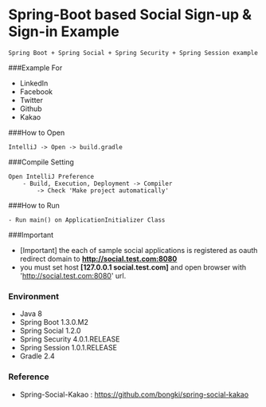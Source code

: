 Spring-Boot based Social Sign-up & Sign-in Example
=======

```
Spring Boot + Spring Social + Spring Security + Spring Session example
```

###Example For
- LinkedIn
- Facebook
- Twitter
- Github
- Kakao

###How to Open
```
IntelliJ -> Open -> build.gradle
```

###Compile Setting
```
Open IntelliJ Preference
    - Build, Execution, Deployment -> Compiler
        -> Check 'Make project automatically'
```

###How to Run
```
- Run main() on ApplicationInitializer Class
```

###Important
- [Important] the each of sample social applications is registered as oauth redirect domain to **http://social.test.com:8080**
- you must set host **[127.0.0.1 social.test.com]** and open browser with 'http://social.test.com:8080' url.


### Environment
- Java 8
- Spring Boot 1.3.0.M2
- Spring Social 1.2.0
- Spring Security 4.0.1.RELEASE
- Spring Session 1.0.1.RELEASE
- Gradle 2.4

### Reference
- Spring-Social-Kakao : https://github.com/bongki/spring-social-kakao